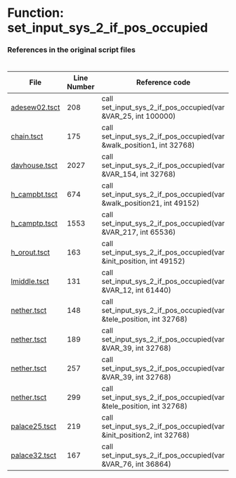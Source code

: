 # Function: set_input_sys_2_if_pos_occupied
### References in the original script files

#

| File | Line Number | Reference code |
| --- | --- | --- |
| [adesew02.tsct](../../../out/adesew02.tsct#L208) | 208 | call set_input_sys_2_if_pos_occupied(var &VAR_25, int 100000) |
| [chain.tsct](../../../out/chain.tsct#L175) | 175 | call set_input_sys_2_if_pos_occupied(var &walk_position1, int 32768) |
| [davhouse.tsct](../../../out/davhouse.tsct#L2027) | 2027 | call set_input_sys_2_if_pos_occupied(var &VAR_154, int 32768) |
| [h_campbt.tsct](../../../out/h_campbt.tsct#L674) | 674 | call set_input_sys_2_if_pos_occupied(var &walk_position21, int 49152) |
| [h_camptp.tsct](../../../out/h_camptp.tsct#L1553) | 1553 | call set_input_sys_2_if_pos_occupied(var &VAR_217, int 65536) |
| [h_orout.tsct](../../../out/h_orout.tsct#L163) | 163 | call set_input_sys_2_if_pos_occupied(var &init_position, int 49152) |
| [lmiddle.tsct](../../../out/lmiddle.tsct#L131) | 131 | call set_input_sys_2_if_pos_occupied(var &VAR_12, int 61440) |
| [nether.tsct](../../../out/nether.tsct#L148) | 148 | call set_input_sys_2_if_pos_occupied(var &tele_position, int 32768) |
| [nether.tsct](../../../out/nether.tsct#L189) | 189 | call set_input_sys_2_if_pos_occupied(var &VAR_39, int 32768) |
| [nether.tsct](../../../out/nether.tsct#L257) | 257 | call set_input_sys_2_if_pos_occupied(var &VAR_39, int 32768) |
| [nether.tsct](../../../out/nether.tsct#L299) | 299 | call set_input_sys_2_if_pos_occupied(var &tele_position, int 32768) |
| [palace25.tsct](../../../out/palace25.tsct#L219) | 219 | call set_input_sys_2_if_pos_occupied(var &init_position2, int 32768) |
| [palace32.tsct](../../../out/palace32.tsct#L167) | 167 | call set_input_sys_2_if_pos_occupied(var &VAR_76, int 36864) |
